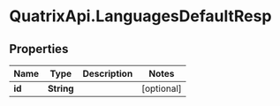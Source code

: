# QuatrixApi.LanguagesDefaultResp

## Properties
Name | Type | Description | Notes
------------ | ------------- | ------------- | -------------
**id** | **String** |  | [optional] 


